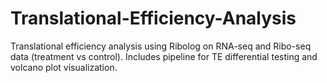# Translational-Efficiency-Analysis
Translational efficiency analysis using Ribolog on RNA-seq and Ribo-seq data (treatment vs control). Includes pipeline for TE differential testing and volcano plot visualization.
